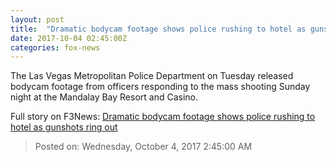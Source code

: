 ```yaml
---
layout: post
title:  "Dramatic bodycam footage shows police rushing to hotel as gunshots ring out"
date: 2017-10-04 02:45:00Z
categories: fox-news
---
```


The Las Vegas Metropolitan Police Department on Tuesday released bodycam footage from officers responding to the mass shooting Sunday night at the Mandalay Bay Resort and Casino.


Full story on F3News: [Dramatic bodycam footage shows police rushing to hotel as gunshots ring out](http://www.f3nws.com/n/pVShEB)

> Posted on: Wednesday, October 4, 2017 2:45:00 AM
